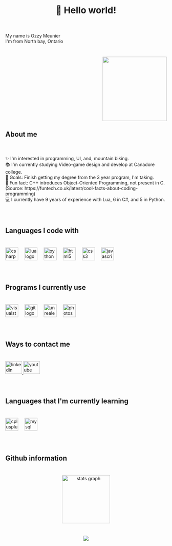 <!--
  Update: Number 6
  Coded by: https://profile-readme-generator.com/
-->

<br clear="both">

<h1 align="center">👋 Hello world!</h1>

###

<br clear="both">

<p align="left">My name is Ozzy Meunier<br>I'm from North bay, Ontario</p>

###

<br clear="both">

<img align="right" height="200" src="https://media.licdn.com/dms/image/v2/D4D03AQEjrr7Q-sQIQQ/profile-displayphoto-shrink_200_200/profile-displayphoto-shrink_200_200/0/1732350768097?e=1737590400&v=beta&t=r1ncj6kdqSYTgS4_GtXVuWeBV2JOPJ_UAsLpy_qeL1o"  />

###

<br clear="both">

<h2 align="left">About me</h2>

###

<br clear="both">

<p align="left">✨ I'm interested in programming, UI, and, mountain biking.<br>📚 I'm currently studying Video-game design and develop at Canadore college.<br>🎯 Goals: Finish getting my degree from the 3 year program, I'm taking.<br>🎲 Fun fact: C++ introduces Object-Oriented Programming, not present in C. (Source: https://funtech.co.uk/latest/cool-facts-about-coding-programming)<br>💻 I currently have 9 years of experience with Lua, 6 in C#, and 5 in Python.</p>

###

<br clear="both">

<h2 align="left">Languages I code with</h2>

###

<br clear="both">

<div align="left">
  <img src="https://skillicons.dev/icons?i=cs" height="40" alt="csharp logo"  />
  <img width="12" />
  <img src="https://skillicons.dev/icons?i=lua" height="40" alt="lua logo"  />
  <img width="12" />
  <img src="https://skillicons.dev/icons?i=py" height="40" alt="python logo"  />
  <img width="12" />
  <img src="https://skillicons.dev/icons?i=html" height="40" alt="html5 logo"  />
  <img width="12" />
  <img src="https://skillicons.dev/icons?i=css" height="40" alt="css3 logo"  />
  <img width="12" />
  <img src="https://skillicons.dev/icons?i=js" height="40" alt="javascript logo"  />
</div>

###

<br clear="both">

<h2 align="left">Programs I currently use</h2>

###

<br clear="both">

<div align="left">
  <img src="https://cdn.jsdelivr.net/gh/devicons/devicon/icons/visualstudio/visualstudio-plain.svg" height="40" alt="visualstudio logo"  />
  <img width="12" />
  <img src="https://cdn.jsdelivr.net/gh/devicons/devicon/icons/git/git-original.svg" height="40" alt="git logo"  />
  <img width="12" />
  <img src="https://skillicons.dev/icons?i=unreal" height="40" alt="unrealengine logo"  />
  <img width="12" />
  <img src="https://cdn.simpleicons.org/adobephotoshop/31A8FF" height="40" alt="photoshop logo"  />
</div>

###

<br clear="both">

<h2 align="left">Ways to contact me</h2>

###

<br clear="both">

<div align="left">
  <a href="https://www.linkedin.com/in/ozzy-meunier-9399b3302/" target="_blank">
    <img src="https://raw.githubusercontent.com/maurodesouza/profile-readme-generator/master/src/assets/icons/social/linkedin/default.svg" width="52" height="40" alt="linkedin logo"  />
  </a>
  <a href="https://www.youtube.com/@OGM1205" target="_blank">
    <img src="https://raw.githubusercontent.com/maurodesouza/profile-readme-generator/master/src/assets/icons/social/youtube/default.svg" width="52" height="40" alt="youtube logo"  />
  </a>
</div>

###

<br clear="both">

<h2 align="left">Languages that I'm currently learning</h2>

###

<br clear="both">

<div align="left">
  <img src="https://skillicons.dev/icons?i=cpp" height="40" alt="cplusplus logo"  />
  <img width="12" />
  <img src="https://skillicons.dev/icons?i=mysql" height="40" alt="mysql logo"  />
</div>

###

<br clear="both">

<h2 align="left">Github information</h2>

###

<br clear="both">

<div align="center">
  <img src="https://github-readme-stats.vercel.app/api?username=TheNumbers-Mason&hide_title=false&hide_rank=false&show_icons=true&include_all_commits=true&count_private=true&disable_animations=false&theme=dracula&locale=en&hide_border=false&order=1" height="150" alt="stats graph"  />
</div>

###

<br clear="both">

<div align="center">
  <img src="https://profile-counter.glitch.me/TheNumbers-Mason/count.svg?"  />
</div>

###
